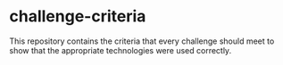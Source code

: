 # challenge-criteria
This repository contains the criteria that every challenge should meet to show that the appropriate technologies were used correctly.
